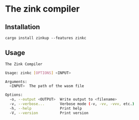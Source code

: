 # The zink compiler

## Installation

```
cargo install zinkup --features zinkc
```

## Usage

```bash
The Zink Compiler

Usage: zinkc [OPTIONS] <INPUT>

Arguments:
  <INPUT>  The path of the wasm file

Options:
  -o, --output <OUTPUT>  Write output to <filename>
  -v, --verbose...       Verbose mode (-v, -vv, -vvv, etc.)
  -h, --help             Print help
  -V, --version          Print version
```
